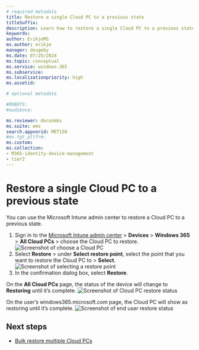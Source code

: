 ```yaml
---
# required metadata
title: Restore a single Cloud PC to a previous state
titleSuffix:
description: Learn how to restore a single Cloud PC to a previous state using the Microsoft Intune admin center.
keywords:
author: ErikjeMS 
ms.author: erikje
manager: dougeby
ms.date: 07/25/2024
ms.topic: conceptual
ms.service: windows-365
ms.subservice:
ms.localizationpriority: high
ms.assetid: 

# optional metadata

#ROBOTS:
#audience:

ms.reviewer: docoombs
ms.suite: ems
search.appverid: MET150
#ms.tgt_pltfrm:
ms.custom: 
ms.collection:
- M365-identity-device-management
- tier2
---
```


# Restore a single Cloud PC to a previous state

You can use the Microsoft Intune admin center to restore a Cloud PC to a previous state.

1. Sign in to the [Microsoft Intune admin center](https://go.microsoft.com/fwlink/?linkid=2109431) > **Devices** > **Windows 365** > **All Cloud PCs** > choose the Cloud PC to restore.
![Screenshot of choose a Cloud PC](./media/restore-single-cloud-pc/choose-cloud-pc.png)
2. Select **Restore** > under **Select restore point**, select the point that you want to restore the Cloud PC to > **Select**.
![Screenshot of selecting a restore point](./media/restore-single-cloud-pc/select-restore-point.png)
3. In the confirmation dialog box, select **Restore**.

On the **All Cloud PCs** page, the status of the device will change to **Restoring** until it’s complete.
![Screenshot of Cloud PC restore status](./media/restore-single-cloud-pc/restore-status.png)

On the user’s windows365.microsoft.com page, the Cloud PC will show as restoring until it’s complete.
![Screenshot of end user restore status](./media/restore-single-cloud-pc/end-user-restore-status.png)

<!-- ########################## -->
## Next steps

- [Bulk restore multiple Cloud PCs](restore-bulk.md)
